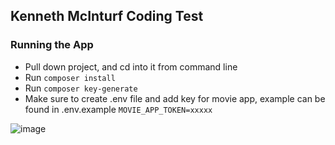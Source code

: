 ## Kenneth McInturf Coding Test

### Running the App
- Pull down project, and cd into it from command line
- Run `composer install`
- Run `composer key-generate`
- Make sure to create .env file and add key for movie app, example can be found in .env.example `MOVIE_APP_TOKEN=xxxxx`

![image](https://user-images.githubusercontent.com/43353352/144506434-40ec584b-3a54-4ff6-b2f7-a06eaa905893.png)
